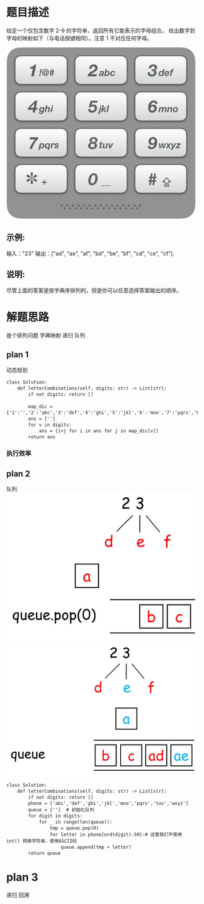 # 题目描述

给定一个仅包含数字 2-9 的字符串，返回所有它能表示的字母组合。
给出数字到字母的映射如下（与电话按键相同）。注意 1 不对应任何字母。

![](../resourses/17_telephone_keypad[1].PNG)

## 示例:

输入："23"
输出：["ad", "ae", "af", "bd", "be", "bf", "cd", "ce", "cf"].

## 说明:
尽管上面的答案是按字典序排列的，但是你可以任意选择答案输出的顺序。

# 解题思路
是个排列问题 字典映射 递归 队列


## plan 1
动态规划

```
class Solution:
    def letterCombinations(self, digits: str) -> List[str]:
        if not digits: return []

        map_dic = {'1':'','2':'abc','3':'def','4':'ghi','5':'jkl','6':'mno','7':'pqrs','8':'tuv','9':'wxyz','0':'_'}
        ans = ['']
        for v in digits:
            ans = [i+j for i in ans for j in map_dic[v]]
        return ans
```
### 执行效率


## plan 2
队列
![](../resourses/queue1.PNG)
![](../resourses/queue2.PNG)
```
class Solution:
    def letterCombinations(self, digits: str) -> List[str]:
        if not digits: return []
        phone = ['abc','def','ghi','jkl','mno','pqrs','tuv','wxyz']
        queue = ['']  # 初始化队列
        for digit in digits:
            for _ in range(len(queue)):
                tmp = queue.pop(0)
                for letter in phone[ord(digit)-50]:# 这里我们不使用 int() 转换字符串，使用ASCII码
                    queue.append(tmp + letter)
        return queue

```

# plan 3
递归 回溯
